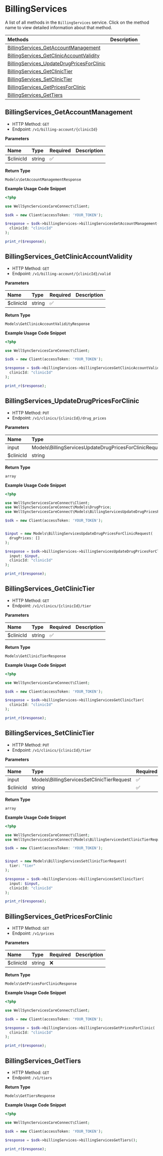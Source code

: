 # BillingServices

A list of all methods in the `BillingServices` service. Click on the method name to view detailed information about that method.

| Methods | Description |
| :------ | :---------- |
|[BillingServices_GetAccountManagement](#billingservices_getaccountmanagement)|  |
|[BillingServices_GetClinicAccountValidity](#billingservices_getclinicaccountvalidity)|  |
|[BillingServices_UpdateDrugPricesForClinic](#billingservices_updatedrugpricesforclinic)|  |
|[BillingServices_GetClinicTier](#billingservices_getclinictier)|  |
|[BillingServices_SetClinicTier](#billingservices_setclinictier)|  |
|[BillingServices_GetPricesForClinic](#billingservices_getpricesforclinic)|  |
|[BillingServices_GetTiers](#billingservices_gettiers)|  |

## BillingServices_GetAccountManagement


- HTTP Method: `GET`
- Endpoint: `/v1/billing-account/{clinicId}`

**Parameters**

| Name    | Type| Required | Description |
| :-------- | :----------| :----------| :----------|
| $clinicId | string | ✅ |  |

**Return Type**

`Models\GetAccountManagementResponse`

**Example Usage Code Snippet**
```php
<?php

use WellSyncServicesCareConnect\Client;

$sdk = new Client(accessToken: 'YOUR_TOKEN');

$response = $sdk->billingServices->billingServicesGetAccountManagement(
  clinicId: "clinicId"
);

print_r($response);
```

## BillingServices_GetClinicAccountValidity


- HTTP Method: `GET`
- Endpoint: `/v1/billing-account/{clinicId}/valid`

**Parameters**

| Name    | Type| Required | Description |
| :-------- | :----------| :----------| :----------|
| $clinicId | string | ✅ |  |

**Return Type**

`Models\GetClinicAccountValidityResponse`

**Example Usage Code Snippet**
```php
<?php

use WellSyncServicesCareConnect\Client;

$sdk = new Client(accessToken: 'YOUR_TOKEN');

$response = $sdk->billingServices->billingServicesGetClinicAccountValidity(
  clinicId: "clinicId"
);

print_r($response);
```

## BillingServices_UpdateDrugPricesForClinic


- HTTP Method: `PUT`
- Endpoint: `/v1/clinics/{clinicId}/drug_prices`

**Parameters**

| Name    | Type| Required | Description |
| :-------- | :----------| :----------| :----------|
| input | Models\BillingServicesUpdateDrugPricesForClinicRequest | ✅ |  |
| $clinicId | string | ✅ |  |

**Return Type**

`array`

**Example Usage Code Snippet**
```php
<?php

use WellSyncServicesCareConnect\Client;
use WellSyncServicesCareConnect\Models\DrugPrice;
use WellSyncServicesCareConnect\Models\BillingServicesUpdateDrugPricesForClinicRequest;

$sdk = new Client(accessToken: 'YOUR_TOKEN');


$input = new Models\BillingServicesUpdateDrugPricesForClinicRequest(
  drugPrices: []
);

$response = $sdk->billingServices->billingServicesUpdateDrugPricesForClinic(
  input: $input,
  clinicId: "clinicId"
);

print_r($response);
```

## BillingServices_GetClinicTier


- HTTP Method: `GET`
- Endpoint: `/v1/clinics/{clinicId}/tier`

**Parameters**

| Name    | Type| Required | Description |
| :-------- | :----------| :----------| :----------|
| $clinicId | string | ✅ |  |

**Return Type**

`Models\GetClinicTierResponse`

**Example Usage Code Snippet**
```php
<?php

use WellSyncServicesCareConnect\Client;

$sdk = new Client(accessToken: 'YOUR_TOKEN');

$response = $sdk->billingServices->billingServicesGetClinicTier(
  clinicId: "clinicId"
);

print_r($response);
```

## BillingServices_SetClinicTier


- HTTP Method: `PUT`
- Endpoint: `/v1/clinics/{clinicId}/tier`

**Parameters**

| Name    | Type| Required | Description |
| :-------- | :----------| :----------| :----------|
| input | Models\BillingServicesSetClinicTierRequest | ✅ |  |
| $clinicId | string | ✅ |  |

**Return Type**

`array`

**Example Usage Code Snippet**
```php
<?php

use WellSyncServicesCareConnect\Client;
use WellSyncServicesCareConnect\Models\BillingServicesSetClinicTierRequest;

$sdk = new Client(accessToken: 'YOUR_TOKEN');


$input = new Models\BillingServicesSetClinicTierRequest(
  tier: "tier"
);

$response = $sdk->billingServices->billingServicesSetClinicTier(
  input: $input,
  clinicId: "clinicId"
);

print_r($response);
```

## BillingServices_GetPricesForClinic


- HTTP Method: `GET`
- Endpoint: `/v1/prices`

**Parameters**

| Name    | Type| Required | Description |
| :-------- | :----------| :----------| :----------|
| $clinicId | string | ❌ |  |

**Return Type**

`Models\GetPricesForClinicResponse`

**Example Usage Code Snippet**
```php
<?php

use WellSyncServicesCareConnect\Client;

$sdk = new Client(accessToken: 'YOUR_TOKEN');

$response = $sdk->billingServices->billingServicesGetPricesForClinic(
  clinicId: "clinicId"
);

print_r($response);
```

## BillingServices_GetTiers


- HTTP Method: `GET`
- Endpoint: `/v1/tiers`


**Return Type**

`Models\GetTiersResponse`

**Example Usage Code Snippet**
```php
<?php

use WellSyncServicesCareConnect\Client;

$sdk = new Client(accessToken: 'YOUR_TOKEN');

$response = $sdk->billingServices->billingServicesGetTiers();

print_r($response);
```




<!-- This file was generated by liblab | https://liblab.com/ -->